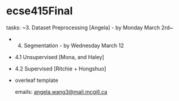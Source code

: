 # ecse415Final

tasks:
~3. Dataset Preprocessing [Angela] - by Monday March 2rd~
- 4. Segmentation - by Wednesday March 12
- 4.1 Unsupervised [Mona, and Haley]
- 4.2 Supervised [Ritchie + Hongshuo]

- overleaf template

  emails:
  angela.wang3@mail.mcgill.ca
  
